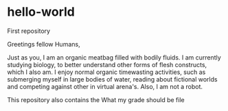# hello-world
First repository

Greetings fellow Humans,

Just as you, I am an organic meatbag filled with bodily fluids. I am currently studying biology, to better understand other forms of flesh constructs, which I also am.
I enjoy normal organic timewasting activities, such as submerging myself in large bodies of water, reading about fictional worlds and competing against other in virtual arena's.
Also, I am not a robot.

This repository also contains the What my grade should be file
